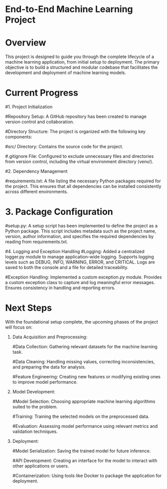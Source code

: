 # End-to-End Machine Learning Project

# Overview

This project is designed to guide you through the complete lifecycle of a machine learning application, from initial setup to deployment. The primary objective is to build a structured and modular codebase that facilitates the development and deployment of machine learning models.

# Current Progress

#1. Project Initialization

#Repository Setup: A GitHub repository has been created to manage version control and collaboration.

#Directory Structure: The project is organized with the following key components:

#src/ Directory: Contains the source code for the project.

#.gitignore File: Configured to exclude unnecessary files and directories from version control, including the virtual environment directory (venv/).

#2. Dependency Management

#requirements.txt: A file listing the necessary Python packages required for the project. This ensures that all dependencies can be installed consistently across different environments.

# 3. Package Configuration

#setup.py: A setup script has been implemented to define the project as a Python package. This script includes metadata such as the project name, version, author information, and specifies the required dependencies by reading from requirements.txt.

#4. Logging and Exception Handling
#Logging:
Added a centralized logger.py module to manage application-wide logging.
Supports logging levels such as DEBUG, INFO, WARNING, ERROR, and CRITICAL.
Logs are saved to both the console and a file for detailed traceability.

#Exception Handling:
Implemented a custom exception.py module.
Provides a custom exception class to capture and log meaningful error messages.
Ensures consistency in handling and reporting errors.

# Next Steps

With the foundational setup complete, the upcoming phases of the project will focus on:

1. Data Acquisition and Preprocessing:

   #Data Collection: Gathering relevant datasets for the machine learning task.

   #Data Cleaning: Handling missing values, correcting inconsistencies, and preparing the data for analysis.

   #Feature Engineering: Creating new features or modifying existing ones to improve model performance.

2. Model Development:

   #Model Selection: Choosing appropriate machine learning algorithms suited to the problem.

   #Training: Training the selected models on the preprocessed data.

   #Evaluation: Assessing model performance using relevant metrics and validation techniques.

3. Deployment:

   #Model Serialization: Saving the trained model for future inference.

   #API Development: Creating an interface for the model to interact with other applications or users.

   #Containerization: Using tools like Docker to package the application for deployment.
